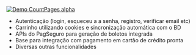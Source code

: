 [![Demo CountPages alpha](https://media.giphy.com/media/fq7SA93XURGd8PGcBq/giphy.gif)](https://www.youtube.com/watch?v=ek1j272iAmc)

- Autenticação (login, esqueceu a a senha, registro, verificar email etc)
- Carrinho utilizando cookies e sincronização automática com o BD
- APIs do PagSeguro para geração de boletos integrada
- Base para integração com pagamento em cartão de crédito pronta
- Diversas outras funcionalidades
